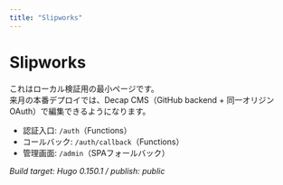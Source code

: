 ```yaml
---
title: "Slipworks"
---
```


# Slipworks

これはローカル検証用の最小ページです。  
来月の本番デプロイでは、Decap CMS（GitHub backend + 同一オリジン OAuth）で編集できるようになります。

- 認証入口: `/auth`（Functions）
- コールバック: `/auth/callback`（Functions）
- 管理画面: `/admin`（SPAフォールバック）

*Build target: Hugo 0.150.1 / publish: public*

